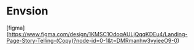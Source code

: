 # Envsion

[figma] (https://www.figma.com/design/1KMSC1OdoqAULjQqqKDEu4/Landing-Page-Story-Telling-(Copy)?node-id=0-1&t=DMRmanhw3vyieeO9-0)



